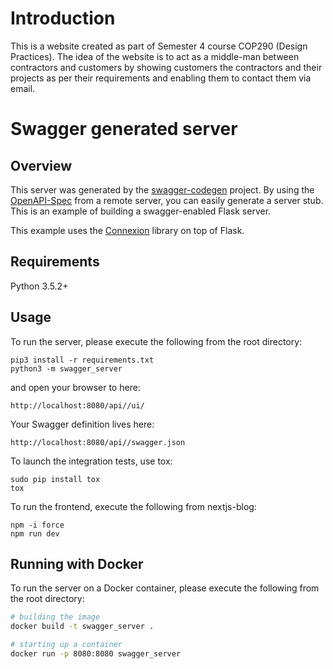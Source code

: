 # Introduction

This is a website created as part of Semester 4 course COP290 (Design Practices). The idea of the website is to act as a middle-man between contractors and customers by showing customers the contractors and their projects as per their requirements and enabling them to contact them via email.

# Swagger generated server

## Overview
This server was generated by the [swagger-codegen](https://github.com/swagger-api/swagger-codegen) project. By using the
[OpenAPI-Spec](https://github.com/swagger-api/swagger-core/wiki) from a remote server, you can easily generate a server stub.  This
is an example of building a swagger-enabled Flask server.

This example uses the [Connexion](https://github.com/zalando/connexion) library on top of Flask.

## Requirements
Python 3.5.2+

## Usage
To run the server, please execute the following from the root directory:

```
pip3 install -r requirements.txt
python3 -m swagger_server
```

and open your browser to here:

```
http://localhost:8080/api//ui/
```

Your Swagger definition lives here:

```
http://localhost:8080/api//swagger.json
```

To launch the integration tests, use tox:
```
sudo pip install tox
tox
```

To run the frontend, execute the following from nextjs-blog:
```
npm -i force
npm run dev
```

## Running with Docker

To run the server on a Docker container, please execute the following from the root directory:

```bash
# building the image
docker build -t swagger_server .

# starting up a container
docker run -p 8080:8080 swagger_server
```
